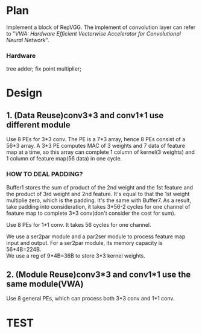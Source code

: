 # Plan
Implement a block of RepVGG. The implement of convolution layer can refer to "*VWA: Hardware Efficient Vectorwise Accelerator for Convolutional Neural Network*".  
### Hardware  
tree adder; fix point multiplier;  

# Design
## 1. (Data Reuse)conv3\*3 and conv1\*1 use different module 
Use 8 PEs for 3\*3 conv. The PE is a 7\*3 array, hence 8 PEs consist of a 56\*3 array. A 3\*3 PE computes MAC of 3 weights and 7 data of feature map at a time, so this array can complete 1 column of kernel(3 weights) and 1 column of feature map(56 data) in one cycle.  
### HOW TO DEAL PADDING?  
Buffer1 stores the sum of product of the 2nd weight and the 1st feature and the product of 3rd weight and 2nd feature. It's equal to that the 1st weight multiplie zero, which is the padding. It's the same with Buffer7. 
As a result, take padding into consideration, it takes 3\*56-2 cycles for one channel of feature map to complete 3\*3 conv(don't consider the cost for sum).  

Use 8 PEs for 1*1 conv. It takes 56 cycles for one channel.  

We use a ser2par module and a par2ser module to process feature map input and output. For a ser2par module, its memory capacity is 56\*4B=224B.   
We use a reg of 9\*4B=36B to store 3\*3 kernel weights.  

## 2. (Module Reuse)conv3\*3 and conv1*1 use the same module(VWA) 
Use 8 general PEs, which can process both 3\*3 conv and 1\*1 conv.  

# TEST

